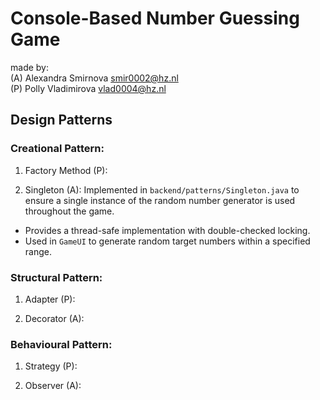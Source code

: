 # Console-Based Number Guessing Game

made by:
<br>
(A) Alexandra Smirnova smir0002@hz.nl
<br>
(P) Polly Vladimirova vlad0004@hz.nl

## Design Patterns

### Creational Pattern:
1. Factory Method (P):

2. Singleton (A):
   Implemented in `backend/patterns/Singleton.java` to ensure a single instance of the random number generator is used throughout the game.

- Provides a thread-safe implementation with double-checked locking.
- Used in `GameUI` to generate random target numbers within a specified range.


### Structural Pattern:
1. Adapter (P):

2. Decorator (A):


### Behavioural Pattern:
1. Strategy (P):

2. Observer (A):
